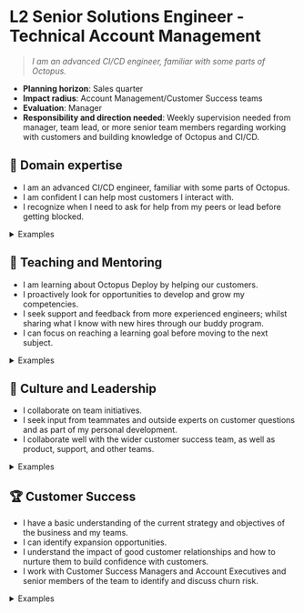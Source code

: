 # L2 Senior Solutions Engineer - Technical Account Management

> _I am an advanced CI/CD engineer, familiar with some parts of Octopus._

- **Planning horizon**: Sales quarter
- **Impact radius**: Account Management/Customer Success teams
- **Evaluation**: Manager
- **Responsibility and direction needed**: Weekly supervision needed from manager, team lead, or more senior team members regarding working with customers and building knowledge of Octopus and CI/CD.  

## 🦉 Domain expertise
  
- I am an advanced CI/CD engineer, familiar with some parts of Octopus.  
- I am confident I can help most customers I interact with.
- I recognize when I need to ask for help from my peers or lead before getting blocked.

<details>
<summary>Examples</summary>

- I provided an ad-hoc demo of Octopus configuration as code to a customer.
- I answered a customer question regarding build tool integration.  
- I have my own Octopus instance configured for a number of scenarios.
- I took a customer question on a call which I didn't know the answer to, I researched it and confirmed with a more senior teammate before responding to the customer.

</details>

## 🌱 Teaching and Mentoring

- I am learning about Octopus Deploy by helping our customers.
- I proactively look for opportunities to develop and grow my competencies.
- I seek support and feedback from more experienced engineers; whilst sharing what I know with new hires through our buddy program.
- I can focus on reaching a learning goal before moving to the next subject.

<details>
<summary>Examples</summary>

- I acted as a buddy for a new person who joined my team, and helped them become productive with our tools.
- I created a knowledge base article after spending time researching a customer question, so that the wider team and our customers, could be helped in the future.

</details>

## 🧭 Culture and Leadership

- I collaborate on team initiatives.
- I seek input from teammates and outside experts on customer questions and as part of my personal development.
- I collaborate well with the wider customer success team, as well as product, support, and other teams.

<details>
<summary>Examples</summary>

- I gave feedback to a colleague which led to a good result with a customer.
- I saw a section in the documentation could be improved and be re-used in another area to make it more discoverable for customers, so I made the change and raised a PR.

</details>

## 🏆 Customer Success

- I have a basic understanding of the current strategy and objectives of the business and my teams.  
- I can identify expansion opportunities.
- I understand the impact of good customer relationships and how to nurture them to build confidence with customers.
- I work with Customer Success Managers and Account Executives and senior members of the team to identify and discuss churn risk.

<details>
<summary>Examples</summary>

- I talked to a customer about the benefits of upgrading their Octopus instance to a more recent version.
- I recognised a mention of a move towards cloud infrastructure and flagged this with a customer success manager whilst on a customer call.

</details>
